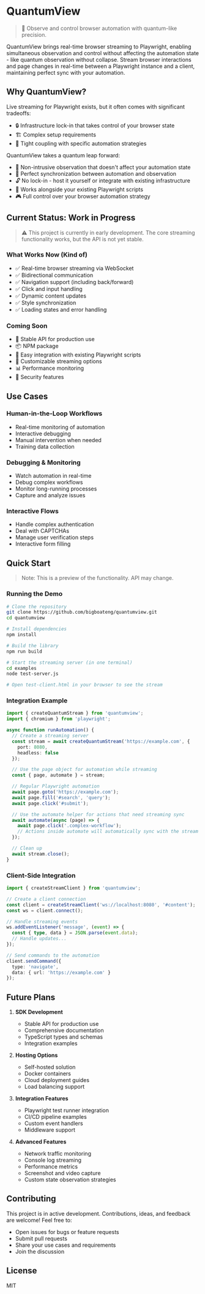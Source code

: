# QuantumView

> 🚀 Observe and control browser automation with quantum-like precision.

QuantumView brings real-time browser streaming to Playwright, enabling simultaneous observation and control without affecting the automation state - like quantum observation without collapse. Stream browser interactions and page changes in real-time between a Playwright instance and a client, maintaining perfect sync with your automation.

## Why QuantumView?

Live streaming for Playwright exists, but it often comes with significant tradeoffs:
- 🔒 Infrastructure lock-in that takes control of your browser state
- 🏗️ Complex setup requirements
- 🔗 Tight coupling with specific automation strategies

QuantumView takes a quantum leap forward:
- 🎯 Non-intrusive observation that doesn't affect your automation state
- 🔄 Perfect synchronization between automation and observation
- 🔓 No lock-in - host it yourself or integrate with existing infrastructure
- 🤝 Works alongside your existing Playwright scripts
- 🎮 Full control over your browser automation strategy

## Current Status: Work in Progress

> ⚠️ This project is currently in early development. The core streaming functionality works, but the API is not yet stable.

### What Works Now (Kind of)
- ✅ Real-time browser streaming via WebSocket
- ✅ Bidirectional communication
- ✅ Navigation support (including back/forward)
- ✅ Click and input handling
- ✅ Dynamic content updates
- ✅ Style synchronization
- ✅ Loading states and error handling

### Coming Soon
- 🔄 Stable API for production use
- 📦 NPM package
- 🔌 Easy integration with existing Playwright scripts
- 🎨 Customizable streaming options
- 📊 Performance monitoring
- 🔐 Security features

## Use Cases

### Human-in-the-Loop Workflows
- Real-time monitoring of automation
- Interactive debugging
- Manual intervention when needed
- Training data collection

### Debugging & Monitoring
- Watch automation in real-time
- Debug complex workflows
- Monitor long-running processes
- Capture and analyze issues

### Interactive Flows
- Handle complex authentication
- Deal with CAPTCHAs
- Manage user verification steps
- Interactive form filling

## Quick Start

> Note: This is a preview of the functionality. API may change.

### Running the Demo

```bash
# Clone the repository
git clone https://github.com/bigboateng/quantumview.git
cd quantumview

# Install dependencies
npm install

# Build the library
npm run build

# Start the streaming server (in one terminal)
cd examples
node test-server.js

# Open test-client.html in your browser to see the stream
```

### Integration Example

```typescript
import { createQuantumStream } from 'quantumview';
import { chromium } from 'playwright';

async function runAutomation() {
  // Create a streaming server
  const stream = await createQuantumStream('https://example.com', {
    port: 8080,
    headless: false
  });

  // Use the page object for automation while streaming
  const { page, automate } = stream;

  // Regular Playwright automation
  await page.goto('https://example.com');
  await page.fill('#search', 'query');
  await page.click('#submit');

  // Use the automate helper for actions that need streaming sync
  await automate(async (page) => {
    await page.click('.complex-workflow');
    // Actions inside automate will automatically sync with the stream
  });

  // Clean up
  await stream.close();
}
```

### Client-Side Integration

```typescript
import { createStreamClient } from 'quantumview';

// Create a client connection
const client = createStreamClient('ws://localhost:8080', '#content');
const ws = client.connect();

// Handle streaming events
ws.addEventListener('message', (event) => {
  const { type, data } = JSON.parse(event.data);
  // Handle updates...
});

// Send commands to the automation
client.sendCommand({
  type: 'navigate',
  data: { url: 'https://example.com' }
});
```

## Future Plans

1. **SDK Development**
   - Stable API for production use
   - Comprehensive documentation
   - TypeScript types and schemas
   - Integration examples

2. **Hosting Options**
   - Self-hosted solution
   - Docker containers
   - Cloud deployment guides
   - Load balancing support

3. **Integration Features**
   - Playwright test runner integration
   - CI/CD pipeline examples
   - Custom event handlers
   - Middleware support

4. **Advanced Features**
   - Network traffic monitoring
   - Console log streaming
   - Performance metrics
   - Screenshot and video capture
   - Custom state observation strategies

## Contributing

This project is in active development. Contributions, ideas, and feedback are welcome! Feel free to:
- Open issues for bugs or feature requests
- Submit pull requests
- Share your use cases and requirements
- Join the discussion

## License

MIT 